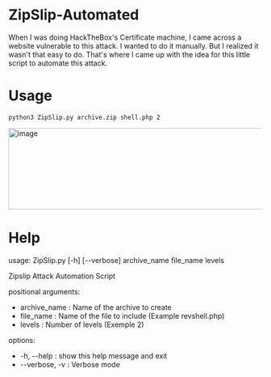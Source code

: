 # ZipSlip-Automated
When I was doing HackTheBox's Certificate machine, I came across a website vulnerable to this attack. I wanted to do it manually. But I realized it wasn't that easy to do. That's where I came up with the idea for this little script to automate this attack.

# Usage

```python3 ZipSlip.py archive.zip shell.php 2```

<img width="1182" height="161" alt="image" src="https://github.com/user-attachments/assets/c94a162f-d2ea-4692-8395-708e8247fedb" />

# Help
usage: ZipSlip.py [-h] [--verbose] archive_name file_name levels

Zipslip Attack Automation Script

positional arguments:
- archive_name : Name of the archive to create
- file_name : Name of the file to include (Example revshell.php)
- levels : Number of levels (Exemple 2)

options:
- -h, --help : show this help message and exit
- --verbose, -v : Verbose mode

